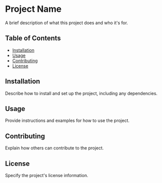 # Project Name

A brief description of what this project does and who it's for.

## Table of Contents

- [Installation](#installation)
- [Usage](#usage)
- [Contributing](#contributing)
- [License](#license)

## Installation

Describe how to install and set up the project, including any dependencies.
## Usage

Provide instructions and examples for how to use the project.

## Contributing

Explain how others can contribute to the project.

## License

Specify the project's license information.
